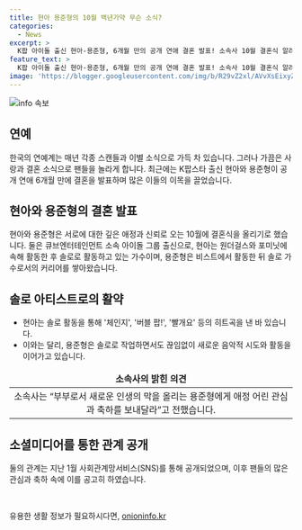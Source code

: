```yaml
---
title: 현아 용준형의 10월 백년가약 무슨 소식?
categories:
  - News
excerpt: >
  K팝 아이돌 출신 현아-용준형, 6개월 만의 공개 연애 결혼 발표! 소속사 10월 결혼식 알려 - K팝의 뜨거운 커플 현아와 용준형이 10월 결혼을 앞두고 있다. 현아는 원더걸스와 포미닛을 거치며 솔로로도 성공을 거둔 인기 아티스트로, 용준형은 비스트 출신으로 솔로 가수로 활약 중이다. 두 사람의 결합 소식에 팬들은 축하와 관심을 보내고 있다.
feature_text: >
  K팝 아이돌 출신 현아-용준형, 6개월 만의 공개 연애 결혼 발표! 소속사 10월 결혼식 알려 - K팝의 뜨거운 커플 현아와 용준형이 10월 결혼을 앞두고 있다. 현아는 원더걸스와 포미닛을 거치며 솔로로도 성공을 거둔 인기 아티스트로, 용준형은 비스트 출신으로 솔로 가수로 활약 중이다. 두 사람의 결합 소식에 팬들은 축하와 관심을 보내고 있다.
image: 'https://blogger.googleusercontent.com/img/b/R29vZ2xl/AVvXsEixyZcFfHzMRdzZMjFBmAUKJYCLCGyLL1o632UiGVXcaFdKo_bkvkuCioo0uUKlGfBVcT3P84aROyZIXSBEx3Aw5nCQ3pTgDom1WDC4m8eifvWiAmWEEVb4x6G_l8C0QH225ldMjyaFvpxGEBGNO37VmDTDMHGhJPq73UglMfDca1-0aw/s1600/blogspot.png'
---
```


<p><img src="https://blogger.googleusercontent.com/img/b/R29vZ2xl/AVvXsEixyZcFfHzMRdzZMjFBmAUKJYCLCGyLL1o632UiGVXcaFdKo_bkvkuCioo0uUKlGfBVcT3P84aROyZIXSBEx3Aw5nCQ3pTgDom1WDC4m8eifvWiAmWEEVb4x6G_l8C0QH225ldMjyaFvpxGEBGNO37VmDTDMHGhJPq73UglMfDca1-0aw/s1600/blogspot.png" alt="info 속보" /></p>

<h2 data-ke-size="size26">연예</h2>

<p data-ke-size="size16">한국의 연예계는 매년 각종 스캔들과 이별 소식으로 가득 차 있습니다. 그러나 가끔은 사랑과 결혼 소식으로 팬들을 놀라게 합니다. 최근에는 K팝스타 출신 현아와 용준형이 공개 연애 6개월 만에 결혼을 발표하며 많은 이들의 이목을 끌었습니다.</p>

<h2 data-ke-size="size26">현아와 용준형의 결혼 발표</h2>

<p data-ke-size="size16">현아와 용준형은 서로에 대한 깊은 애정과 신뢰로 오는 10월에 결혼식을 올리기로 했습니다. 둘은 큐브엔터테인먼트 소속 아이돌 그룹 출신으로, 현아는 원더걸스와 포미닛에 속해 활동한 후 솔로로 활동하고 있는 가수이며, 용준형은 비스트에서 활동한 뒤 솔로 가수로서의 커리어를 쌓아왔습니다.</p>

<h2 data-ke-size="size26">솔로 아티스트로의 활약</h2>

<ul>
<li data-ke-size="size16">현아는 솔로 활동을 통해 '체인지', '버블 팝!', '빨개요' 등의 히트곡을 낸 바 있습니다.</li>
<li data-ke-size="size16">이와는 달리, 용준형은 솔로로 작업하면서도 끊임없이 새로운 음악적 시도와 활동을 이어가고 있습니다.</li>
</ul>

<table>
<thead>
<tr>
<td style="text-align: center; height: 17px;"><b>소속사의 밝힌 의견</b></td>
</tr>
</thead>
<tbody>
<tr>
<td style="text-align: center; height: 17px;">소속사는 “부부로서 새로운 인생의 막을 올리는 용준형에게 애정 어린 관심과 축하를 보내달라”고 전했습니다.</td>
</tr>
</tbody>
</table>

<h2 data-ke-size="size26">소셜미디어를 통한 관계 공개</h2>

<p data-ke-size="size16">둘의 관계는 지난 1월 사회관계망서비스(SNS)를 통해 공개되었으며, 이후 팬들의 많은 관심과 축하 속에 이를 공고히 하였습니다.</p>

<p data-ke-size="size16">&nbsp;</p>
유용한 생활 정보가 필요하시다면, <a href="https://onioninfo.kr" rel="dofollow">onioninfo.kr</a>


